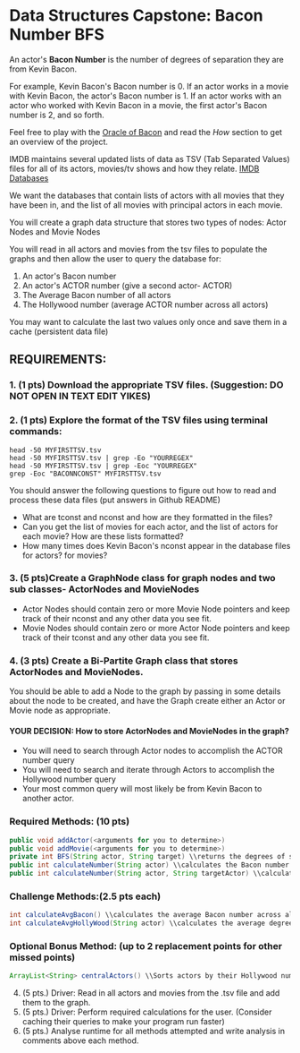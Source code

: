 # Data Structures Capstone: Bacon Number BFS

An actor's **Bacon Number** is the number of degrees of separation they are from Kevin Bacon.

For example, Kevin Bacon's Bacon number is 0. If an actor works in a movie with Kevin Bacon, the actor's Bacon number is 1. 
If an actor works with an actor who worked with Kevin Bacon in a movie, the first actor's Bacon number is 2, and so forth.

Feel free to play with the [Oracle of Bacon](https://oracleofbacon.org) and read the *How* section to get an overview of the project.

IMDB maintains several updated lists of data as TSV (Tab Separated Values) files for all of its actors, movies/tv shows and how they relate.
[IMDB Databases](https://www.imdb.com/interfaces/)

We want the databases that contain lists of actors with all movies that they have been in, 
and the list of all movies with principal actors in each movie.

You will create a graph data structure that stores two types of nodes: Actor Nodes and Movie Nodes

You will read in all actors and movies from the tsv files to populate the graphs and then allow the user to query the database for:

1. An actor's Bacon number
2. An actor's ACTOR number (give a second actor- ACTOR)
3. The Average Bacon number of all actors
4. The Hollywood number (average ACTOR number across all actors)

You may want to calculate the last two values only once and save them in a cache (persistent data file)

## REQUIREMENTS:
### 1. (1 pts) Download the appropriate TSV files. (Suggestion: DO NOT OPEN IN TEXT EDIT YIKES)
### 2. (1 pts) Explore the format of the TSV files using terminal commands:
```
head -50 MYFIRSTTSV.tsv
head -50 MYFIRSTTSV.tsv | grep -Eo "YOURREGEX"
head -50 MYFIRSTTSV.tsv | grep -Eoc "YOURREGEX"
grep -Eoc "BACONNCONST" MYFIRSTTSV.tsv
```
You should answer the following questions to figure out how to read and process these data files (put answers in Github README)
  *   What are tconst and nconst and how are they formatted in the files? 
  *   Can you get the list of movies for each actor, and the list of actors for each movie? How are these lists formatted?
  *   How many times does Kevin Bacon's nconst appear in the database files for actors? for movies?

### 3. (5 pts)Create a GraphNode class for graph nodes and two sub classes- ActorNodes and MovieNodes
  * Actor Nodes should contain zero or more Movie Node pointers and keep track of their nconst and any other data you see fit.
  * Movie Nodes should contain zero or more Actor Node pointers and keep track of their tconst and any other data you see fit.
  
### 4. (3 pts) Create a Bi-Partite Graph class that stores ActorNodes and MovieNodes. 
You should be able to add a Node to the graph by passing in some details about the node to be created, and have the Graph create either
an Actor or Movie node as appropriate.

#### YOUR DECISION: How to store ActorNodes and MovieNodes in the graph? 
* You will need to search through Actor nodes to accomplish the ACTOR number query
* You will need to search and iterate through Actors to accomplish the Hollywood number query
* Your most common query will most likely be from Kevin Bacon to another actor.

### Required Methods: (10 pts)
```java 
public void addActor(<arguments for you to determine>)
public void addMovie(<arguments for you to determine>)
private int BFS(String actor, String target) \\returns the degrees of separation between actor and target
public int calculateNumber(String actor) \\calculates the Bacon number of an actor using Breadth First Search
public int calculateNumber(String actor, String targetActor) \\calculates the degrees of separation between the actor and targetActor using Breadth First Search
```
### Challenge Methods:(2.5 pts each)
```java
int calculateAvgBacon() \\calculates the average Bacon number across all actors
int calculateAvgHollyWood(String actor) \\calculates the average degrees of separation between the actor and all other actors 
```
### Optional Bonus Method: (up to 2 replacement points for other missed points)
```java
ArrayList<String> centralActors() \\Sorts actors by their Hollywood number and returns the top 10 lowest
```
4. (5 pts.) Driver: Read in all actors and movies from the .tsv file and add them to the graph.
5. (5 pts.) Driver: Perform required calculations for the user. (Consider caching their queries to make your program run faster)
6. (5 pts.) Analyse runtime for all methods attempted and write analysis in comments above each method. 


